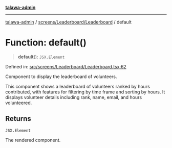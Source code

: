 [**talawa-admin**](../../../../README.md)

***

[talawa-admin](../../../../modules.md) / [screens/Leaderboard/Leaderboard](../README.md) / default

# Function: default()

> **default**(): `JSX.Element`

Defined in: [src/screens/Leaderboard/Leaderboard.tsx:62](https://github.com/bint-Eve/talawa-admin/blob/16ddeb98e6868a55bca282e700a8f4212d222c01/src/screens/Leaderboard/Leaderboard.tsx#L62)

Component to display the leaderboard of volunteers.

This component shows a leaderboard of volunteers ranked by hours contributed,
with features for filtering by time frame and sorting by hours. It displays
volunteer details including rank, name, email, and hours volunteered.

## Returns

`JSX.Element`

The rendered component.
